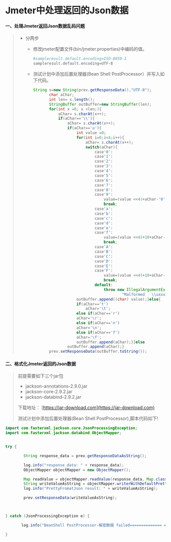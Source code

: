 # Jmeter中处理返回的Json数据

#### 

#### 一、处理Jmeter返回Json数据乱码问题

> * 分两步
>
>   * 修改jmeter配置文件\(bin/jmeter.properties\)中编码的值。
>
>     ```bash
>     #sampleresult.default.encoding=ISO-8859-1
>     sampleresult.default.encoding=UTF-8
>     ```
>
>   * 测试计划中添加后置处理器\(Bean Shell PostProcessor）并写入如下代码。
>
>     ```java
>     String s=new String(prev.getResponseData(),"UTF-8");
>            char aChar;
>            int len= s.length();
>            StringBuffer outBuffer=new StringBuffer(len);
>            for(int x =0; x <len;){
>                aChar= s.charAt(x++);
>                if(aChar=='\\'){
>                    aChar= s.charAt(x++);
>                    if(aChar=='u'){
>                        int value =0;
>                        for(int i=0;i<4;i++){
>                            aChar= s.charAt(x++);
>                            switch(aChar){
>                                case'0':
>                                case'1':
>                                case'2':
>                                case'3':
>                                case'4':
>                                case'5':
>                                case'6':
>                                case'7':
>                                case'8':
>                                case'9':
>                                    value=(value <<4)+aChar-'0';
>                                    break;
>                                case'a':
>                                case'b':
>                                case'c':
>                                case'd':
>                                case'e':
>                                case'f':
>                                    value=(value <<4)+10+aChar-'a';
>                                    break;
>                                case'A':
>                                case'B':
>                                case'C':
>                                case'D':
>                                case'E':
>                                case'F':
>                                    value=(value <<4)+10+aChar-'A';
>                                    break;
>                                default:
>                                    throw new IllegalArgumentException(
>                                            "Malformed   \\uxxxx  encoding.");}}
>                        outBuffer.append((char) value);}else{
>                        if(aChar=='t')
>                            aChar='\t';
>                        else if(aChar=='r')
>                        aChar='\r';
>                        else if(aChar=='n')
>                        aChar='\n';
>                        else if(aChar=='f')
>                        aChar='\f';
>                        outBuffer.append(aChar);}}else
>                    outBuffer.append(aChar);}
>            prev.setResponseData(outBuffer.toString());
>     ```

#### 二、格式化Jmeter返回的Json数据

> 前提需要如下三个jar包
>
> * jackson-annotations-2.9.0.jar
> * jackson-core-2.9.2.jar
> * jackson-databind-2.9.2.jar
>
> 下载地址： [https://jar-download.com](https://jar-download.com)
>
> 测试计划中添加后置处理器\(Bean Shell PostProcessor\),脚本代码如下!

```java
import com.fasterxml.jackson.core.JsonProcessingException;
import com.fasterxml.jackson.databind.ObjectMapper;


try {

        String response_data = prev.getResponseDataAsString();

        log.info("response_data: " + response_data);
        ObjectMapper objectMapper = new ObjectMapper();

        Map readValue = objectMapper.readValue(response_data, Map.class);
        String writeValueAsString = objectMapper.writerWithDefaultPrettyPrinter().writeValueAsString(readValue);
        log.info("PrettyFromatJson result: " + writeValueAsString);

        prev.setResponseData(writeValueAsString);



} catch (JsonProcessingException e) {

       log.info("BeanShell PostProcessor-解密数据 failed============== =========================", ex);

}
```



